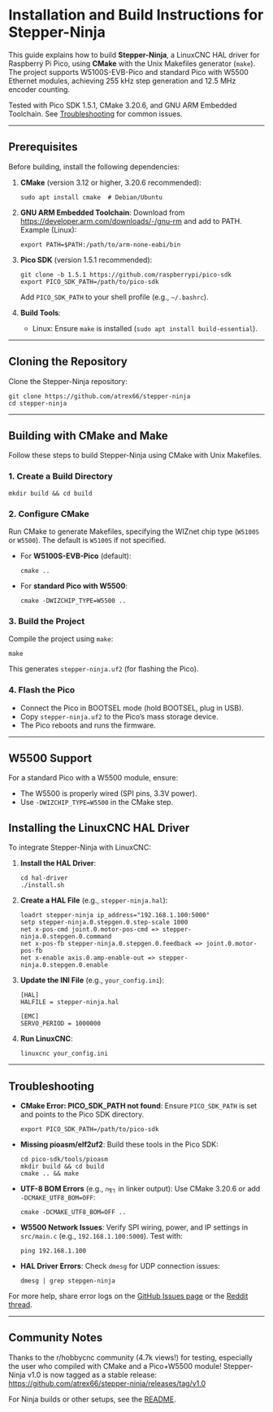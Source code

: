 # Installation and Build Instructions for Stepper-Ninja

This guide explains how to build **Stepper-Ninja**, a LinuxCNC HAL driver for Raspberry Pi Pico, using **CMake** with the Unix Makefiles generator (`make`). The project supports W5100S-EVB-Pico and standard Pico with W5500 Ethernet modules, achieving 255 kHz step generation and 12.5 MHz encoder counting.

Tested with Pico SDK 1.5.1, CMake 3.20.6, and GNU ARM Embedded Toolchain. See [Troubleshooting](#troubleshooting) for common issues.

---

## Prerequisites

Before building, install the following dependencies:

1. **CMake** (version 3.12 or higher, 3.20.6 recommended):
   ```
   sudo apt install cmake  # Debian/Ubuntu
   ```

2. **GNU ARM Embedded Toolchain**:
   Download from https://developer.arm.com/downloads/-/gnu-rm and add to PATH.
   Example (Linux):
   ```
   export PATH=$PATH:/path/to/arm-none-eabi/bin
   ```

3. **Pico SDK** (version 1.5.1 recommended):
   ```
   git clone -b 1.5.1 https://github.com/raspberrypi/pico-sdk
   export PICO_SDK_PATH=/path/to/pico-sdk
   ```
   Add `PICO_SDK_PATH` to your shell profile (e.g., `~/.bashrc`).

4. **Build Tools**:
   - Linux: Ensure `make` is installed (`sudo apt install build-essential`).

---

## Cloning the Repository

Clone the Stepper-Ninja repository:
```
git clone https://github.com/atrex66/stepper-ninja
cd stepper-ninja
```

---

## Building with CMake and Make

Follow these steps to build Stepper-Ninja using CMake with Unix Makefiles.

### 1. Create a Build Directory
```
mkdir build && cd build
```

### 2. Configure CMake
Run CMake to generate Makefiles, specifying the WIZnet chip type (`W5100S` or `W5500`). The default is `W5100S` if not specified.

- For **W5100S-EVB-Pico** (default):
  ```
  cmake ..
  ```

- For **standard Pico with W5500**:
  ```
  cmake -DWIZCHIP_TYPE=W5500 ..
  ```

### 3. Build the Project
Compile the project using `make`:
```
make
```

This generates `stepper-ninja.uf2` (for flashing the Pico).

### 4. Flash the Pico
- Connect the Pico in BOOTSEL mode (hold BOOTSEL, plug in USB).
- Copy `stepper-ninja.uf2` to the Pico’s mass storage device.
- The Pico reboots and runs the firmware.

---

## W5500 Support

For a standard Pico with a W5500 module, ensure:
- The W5500 is properly wired (SPI pins, 3.3V power).
- Use `-DWIZCHIP_TYPE=W5500` in the CMake step.

## Installing the LinuxCNC HAL Driver

To integrate Stepper-Ninja with LinuxCNC:

1. **Install the HAL Driver**:
   ```
   cd hal-driver
   ./install.sh
   ```

2. **Create a HAL File** (e.g., `stepper-ninja.hal`):
   ```
   loadrt stepper-ninja ip_address="192.168.1.100:5000"
   setp stepper-ninja.0.stepgen.0.step-scale 1000
   net x-pos-cmd joint.0.motor-pos-cmd => stepper-ninja.0.stepgen.0.command
   net x-pos-fb stepper-ninja.0.stepgen.0.feedback => joint.0.motor-pos-fb
   net x-enable axis.0.amp-enable-out => stepper-ninja.0.stepgen.0.enable
   ```

3. **Update the INI File** (e.g., `your_config.ini`):
   ```
   [HAL]
   HALFILE = stepper-ninja.hal

   [EMC]
   SERVO_PERIOD = 1000000
   ```

4. **Run LinuxCNC**:
   ```
   linuxcnc your_config.ini
   ```

---

## Troubleshooting

- **CMake Error: PICO_SDK_PATH not found**:
  Ensure `PICO_SDK_PATH` is set and points to the Pico SDK directory.
  ```
  export PICO_SDK_PATH=/path/to/pico-sdk
  ```

- **Missing pioasm/elf2uf2**:
  Build these tools in the Pico SDK:
  ```
  cd pico-sdk/tools/pioasm
  mkdir build && cd build
  cmake .. && make
  ```

- **UTF-8 BOM Errors** (e.g., `∩╗┐` in linker output):
  Use CMake 3.20.6 or add `-DCMAKE_UTF8_BOM=OFF`:
  ```
  cmake -DCMAKE_UTF8_BOM=OFF ..
  ```

- **W5500 Network Issues**:
  Verify SPI wiring, power, and IP settings in `src/main.c` (e.g., `192.168.1.100:5000`). Test with:
  ```
  ping 192.168.1.100
  ```

- **HAL Driver Errors**:
  Check `dmesg` for UDP connection issues:
  ```
  dmesg | grep stepgen-ninja
  ```

For more help, share error logs on the [GitHub Issues page](https://github.com/atrex66/stepper-ninja/issues) or the [Reddit thread](https://www.reddit.com/r/hobbycnc/comments/1koomzu/).

---

## Community Notes

Thanks to the r/hobbycnc community (4.7k views!) for testing, especially the user who compiled with CMake and a Pico+W5500 module! Stepper-Ninja v1.0 is now tagged as a stable release: https://github.com/atrex66/stepper-ninja/releases/tag/v1.0

For Ninja builds or other setups, see the [README](README.md).